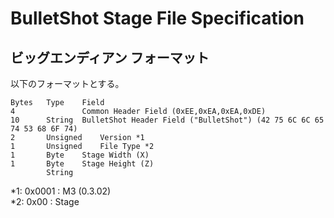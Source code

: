 BulletShot Stage File Specification
===================================
ビッグエンディアン
フォーマット
------------
以下のフォーマットとする。

	Bytes	Type	Field
	4				Common Header Field (0xEE,0xEA,0xEA,0xDE)
	10		String	BulletShot Header Field ("BulletShot") (42 75 6C 6C 65 74 53 68 6F 74)
	2		Unsigned	Version *1
	1		Unsigned	File Type *2
	1		Byte	Stage Width (X)
	1		Byte	Stage Height (Z)
			String	

*1: 0x0001 : M3 (0.3.02)  
*2: 0x00 : Stage
